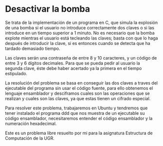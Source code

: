 # Desactivar la bomba
Se trata de la implementación de un programa en C, que simula la explosión de una bomba si el usuario no introduce correctamente dos claves o si las introduce en un tiempo superior a 1 minuto. No es necesario que la bomba explote mientras el usuario está tecleando las claves; basta con que lo haga después de introducir la clave, si es entonces cuando se detecta que ha tardado demasiado tiempo.

Las claves serán una contraseña de entre 8 y 10 caracteres, y un código de entre 3 y 6 dígitos decimales. Para que se pueda pedir al usuario la segunda clave, éste debe haber acertado ya la primera en el tiempo estipulado.

La resolución del problema se basa en conseguir las dos claves a traves del ejecutable del programa sin usar el código fuente, para ello obtenemos el lenguaje ensamblador y desciframos cuales son las operaciones que se realizan y cuales son las claves, ya que estas tienen un cifrado especial.

Para resolver este problema, trabajaremos en Ubuntu y tendremos que tener instalado el programa ddd que nos muestra de un ejecutable su código ensamblador, necesitaremos entender el código ensamblador y la numeración hexadecimal.

Este es un problema libre resuelto por mi para la asignatura Estructura de Computación de la UGR.


